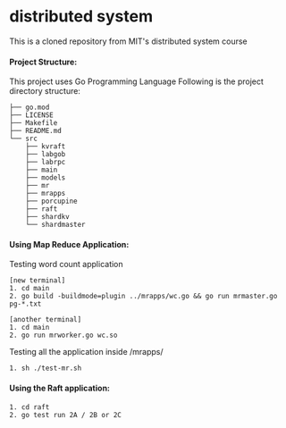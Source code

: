 # distributed system
This is a cloned repository from MIT's distributed system course

#### Project Structure:
This project uses Go Programming Language
Following is the project directory structure:
```
├── go.mod
├── LICENSE
├── Makefile
├── README.md
└── src
    ├── kvraft
    ├── labgob
    ├── labrpc
    ├── main
    ├── models
    ├── mr
    ├── mrapps
    ├── porcupine
    ├── raft
    ├── shardkv
    └── shardmaster
```
#### Using Map Reduce Application:

Testing word count application
    
    [new terminal]
    1. cd main
    2. go build -buildmode=plugin ../mrapps/wc.go && go run mrmaster.go pg-*.txt
    
    [another terminal]
    1. cd main
    2. go run mrworker.go wc.so
    
Testing all the application inside /mrapps/
    
    1. sh ./test-mr.sh

#### Using the Raft application:

    1. cd raft
    2. go test run 2A / 2B or 2C

    
    
